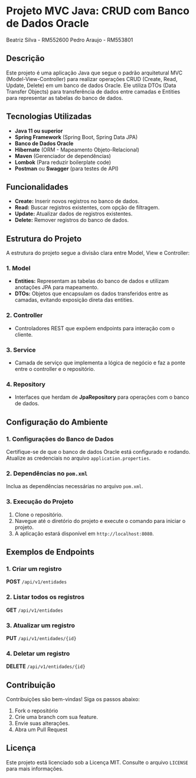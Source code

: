 # Projeto MVC Java: CRUD com Banco de Dados Oracle

Beatriz Silva - RM552600 
Pedro Araujo - RM553801
## Descrição
Este projeto é uma aplicação Java que segue o padrão arquitetural MVC (Model-View-Controller) para realizar operações CRUD (Create, Read, Update, Delete) em um banco de dados Oracle. Ele utiliza DTOs (Data Transfer Objects) para transferência de dados entre camadas e Entities para representar as tabelas do banco de dados.

## Tecnologias Utilizadas
- **Java 11 ou superior**
- **Spring Framework** (Spring Boot, Spring Data JPA)
- **Banco de Dados Oracle**
- **Hibernate** (ORM - Mapeamento Objeto-Relacional)
- **Maven** (Gerenciador de dependências)
- **Lombok** (Para reduzir boilerplate code)
- **Postman** ou **Swagger** (para testes de API)

## Funcionalidades
- **Create:** Inserir novos registros no banco de dados.
- **Read:** Buscar registros existentes, com opção de filtragem.
- **Update:** Atualizar dados de registros existentes.
- **Delete:** Remover registros do banco de dados.

## Estrutura do Projeto
A estrutura do projeto segue a divisão clara entre Model, View e Controller:

### 1. **Model**
- **Entities:** Representam as tabelas do banco de dados e utilizam anotações JPA para mapeamento.
- **DTOs:** Objetos que encapsulam os dados transferidos entre as camadas, evitando exposição direta das entities.

### 2. **Controller**
- Controladores REST que expõem endpoints para interação com o cliente.

### 3. **Service**
- Camada de serviço que implementa a lógica de negócio e faz a ponte entre o controller e o repositório.

### 4. **Repository**
- Interfaces que herdam de **JpaRepository** para operações com o banco de dados.

## Configuração do Ambiente

### 1. Configurações do Banco de Dados
Certifique-se de que o banco de dados Oracle está configurado e rodando. Atualize as credenciais no arquivo `application.properties`.

### 2. Dependências no `pom.xml`
Inclua as dependências necessárias no arquivo `pom.xml`.

### 3. Execução do Projeto
1. Clone o repositório.
2. Navegue até o diretório do projeto e execute o comando para iniciar o projeto.
3. A aplicação estará disponível em `http://localhost:8080`.

## Exemplos de Endpoints

### 1. Criar um registro
**POST** `/api/v1/entidades`

### 2. Listar todos os registros
**GET** `/api/v1/entidades`

### 3. Atualizar um registro
**PUT** `/api/v1/entidades/{id}`

### 4. Deletar um registro
**DELETE** `/api/v1/entidades/{id}`

## Contribuição
Contribuições são bem-vindas! Siga os passos abaixo:
1. Fork o repositório
2. Crie uma branch com sua feature.
3. Envie suas alterações.
4. Abra um Pull Request

## Licença
Este projeto está licenciado sob a Licença MIT. Consulte o arquivo `LICENSE` para mais informações.

